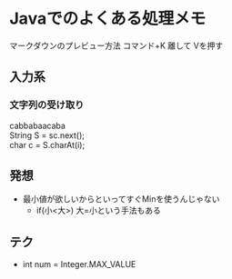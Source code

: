 # Javaでのよくある処理メモ
マークダウンのプレビュー方法
コマンド+K 離して Vを押す
## 入力系
### 文字列の受け取り  
cabbabaacaba  
String S = sc.next();  
char c = S.charAt(i);  

## 発想
* 最小値が欲しいからといってすぐMinを使うんじゃない
    * if(小<大>)
      大=小という手法もある

## テク
* int num = Integer.MAX_VALUE